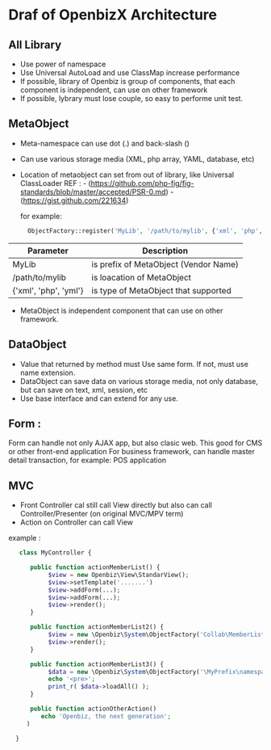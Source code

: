Draf of OpenbizX Architecture
=============================

All Library
-----------------
- Use power of namespace
- Use Universal AutoLoad and use ClassMap increase performance
- If possible, library of Openbiz is group of components, that each component is independent, can use on other framework 
- If possible, lybrary must lose couple, so easy to performe unit test.

MetaObject
-----------------
- Meta-namespace can use dot (.) and back-slash (\)
- Can use various storage media (XML, php array, YAML, database, etc)
- Location of metaobject can set from out of library, like Universal ClassLoader 
  REF : 
      - (https://github.com/php-fig/fig-standards/blob/master/accepted/PSR-0.md)
      - (https://gist.github.com/221634)

   for example:
   
   ```php
     ObjectFactory::register('MyLib', '/path/to/mylib', {'xml', 'php', 'yml'}  )
   ```   
   
| Parameter             | Description                           |
|-----------------------|---------------------------------------|
| MyLib                 | is prefix of MetaObject (Vendor Name) |
| /path/to/mylib        | is loacation of MetaObject            |
| {'xml', 'php', 'yml'} | is type of MetaObject that supported  |
        

- MetaObject is independent component that can use on other framework.
    
DataObject
--------------------       
- Value that returned by method must Use same form. If not, must use name extension.
- DataObject can save data on various storage media, not only database, but can save on text, xml, session, etc
- Use base interface and can extend for any use.

Form :
-------------------
Form can handle not only AJAX app, but also clasic web. This good for CMS or other front-end application
For business framework, can handle master detail transaction, for example: POS application

MVC
-------------------
- Front Controller cal still call View directly
  but also can call Controller/Presenter (on original MVC/MPV term)
- Action on Controller can call View

example :

```php
   class MyController {

      public function actionMemberList() {      
           $view = new Openbiz\View\StandarView();
           $view->setTemplate('.......')
           $view->addForm(...);
           $view->addForm(...);
           $view->render();
      }

      public function actionMemberList2() {      
           $view = new \Openbiz\System\ObjectFactory('Collab\MemberListView');
           $view->render();
      }

      public function actionMemberList3() {      
           $data = new \Openbiz\System\ObjectFactory('\MyPrefix\namespase\Member');
           echo '<pre>';           
           print_r( $data->loadAll() );           
      }

      public function actionOtherAction() 
         echo 'Openbiz, the next generation';
     )

  }
```
